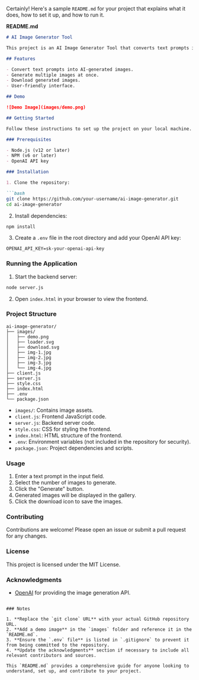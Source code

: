 Certainly! Here's a sample `README.md` for your project that explains what it does, how to set it up, and how to run it.

**README.md**

```markdown
# AI Image Generator Tool

This project is an AI Image Generator Tool that converts text prompts into images using the OpenAI API. The frontend is built with HTML, CSS, and JavaScript, while the backend is implemented with Node.js and Express.

## Features

- Convert text prompts into AI-generated images.
- Generate multiple images at once.
- Download generated images.
- User-friendly interface.

## Demo

![Demo Image](images/demo.png)

## Getting Started

Follow these instructions to set up the project on your local machine.

### Prerequisites

- Node.js (v12 or later)
- NPM (v6 or later)
- OpenAI API key

### Installation

1. Clone the repository:

```bash
git clone https://github.com/your-username/ai-image-generator.git
cd ai-image-generator
```

2. Install dependencies:

```bash
npm install
```

3. Create a `.env` file in the root directory and add your OpenAI API key:

```
OPENAI_API_KEY=sk-your-openai-api-key
```

### Running the Application

1. Start the backend server:

```bash
node server.js
```

2. Open `index.html` in your browser to view the frontend.

### Project Structure

```
ai-image-generator/
├── images/
│   ├── demo.png
│   ├── loader.svg
│   ├── download.svg
│   ├── img-1.jpg
│   ├── img-2.jpg
│   ├── img-3.jpg
│   └── img-4.jpg
├── client.js
├── server.js
├── style.css
├── index.html
├── .env
└── package.json
```

- `images/`: Contains image assets.
- `client.js`: Frontend JavaScript code.
- `server.js`: Backend server code.
- `style.css`: CSS for styling the frontend.
- `index.html`: HTML structure of the frontend.
- `.env`: Environment variables (not included in the repository for security).
- `package.json`: Project dependencies and scripts.

### Usage

1. Enter a text prompt in the input field.
2. Select the number of images to generate.
3. Click the "Generate" button.
4. Generated images will be displayed in the gallery.
5. Click the download icon to save the images.

### Contributing

Contributions are welcome! Please open an issue or submit a pull request for any changes.

### License

This project is licensed under the MIT License.

### Acknowledgments

- [OpenAI](https://www.openai.com/) for providing the image generation API.

```

### Notes

1. **Replace the `git clone` URL** with your actual GitHub repository URL.
2. **Add a demo image** in the `images` folder and reference it in the `README.md`.
3. **Ensure the `.env` file** is listed in `.gitignore` to prevent it from being committed to the repository.
4. **Update the acknowledgments** section if necessary to include all relevant contributors and sources.

This `README.md` provides a comprehensive guide for anyone looking to understand, set up, and contribute to your project.
